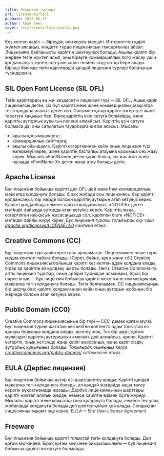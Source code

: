 ```yaml
---
title: Лицензия түрлері
url: license-turleri
pubDate: 2023-05-27
author: Абай Емес
cover: /src/assets/lajournale2.png
---
```

Кез келген қаріп — біреудің зияткерлік меншігі. Интернеттен қаріп жүктеп алсаңыз, міндетті түрде лицензиясын тексергеніңіз абзал.
Лицензияға байланысты қаріптің шектеулері болады. Ақылы қаріпті бір жерден тегін жүктеп алып, оны біреуге коммерциялық лого жасау үшін қолдансаңыз, ертең сол үшін қаріп төлиесі сізді сотқа бере алады.
Бірінші бөлімде тегін қаріптердің қандай лицензия түрлері болатынын түсіндіремін.

## SIL Open Font License (SIL OFL)

Тегін қаріптердің ең жиі кездесетін лицензия түрі — SIL OFL. Ашық қаріп лицензиясы деген, сіз бұл қаріпті жеке және коммерциялық мақсатқа тегін қолдана аласыз деген сөз.
Сонымен қатар қаріпті өзгертуге және таратуға хақыңыз бар. Бірақ қаріптің өзін сатуға болмайды, және қаріптің ауторлық құқығын иелене алмайсыз.
Қаріптің өзін сатуға болмаса да, оны сатылатын тауарларға енгізе аласыз. Мысалы:

* ақылы қосымшаларға;
* коммерциялық сайттарға;
* ақылы ойындарға.
  Қаріпті өзгерткеннен кейін оның лицензия түрі өзгермеуі керек, және қаріптің бастапқы атауына қосымша сөз жазу керек. Мысалы «FontName» деген қаріп болса, сіз жасаған жаңа нұсқада «FontName X» деген жаңа атау болады делік.

## Apache License

Бұл лицензия бойынша қаріпті дәл OFL-дей жеке hәм коммерциялық мақсатқа қолдануға болады, бірақ жобада осы лицензиясы бар қаріпті қолдансаңыз, бір жерде болсын қаріптің аутырын атап кетуіңіз керек.
Қаріпті қолданбада немесе сайтта қолдансаңыз, «NOTICE» деген мәтіндік файылда ауторды атап кетуіңіз керек. Қаріптің жаңа, өзгертілген нұсқасын жасасаңыз да сол, қаріппен бірге «NOTICE» мәтіндік файлы жүруі керек.
<em>Бұл лицензия туралы толығырақ оқу үшін [apache.org/licenses/LICENSE-2.0](https://apache.org/licenses/LICENSE-2.0) сайтына өтіңіз.</em>

## Creative Commons (CC)

Бұл лицензия түрі қаріптерге ғана арналмаған. Лицензиямен неше түрлі медиа контент табуға болады. (Сурет, бейне, әуен және т.б.)
Creative Commons лицензиясы бойынша қаріпті кез келген адам қолдана алады, бірақ әр қаріптің өз қолдану шарты болады.
Негізі Creative Commons-та алты лицензия түрі бар, оның әрбірін түсінідіре алмаймыз, бірақ бір нәрсе анық — бұл лицензия бойынша қаріпті жеке және коммерциялық мақсатқа тегін қолдануға болады.
Тегін болғанымен, СС лицензиясының бір шарты бар: қаріпті қолданғаннан кейін оның ауторын жобаның бір жерінде болсын атап кетуіңіз керек.

## Public Domain (CC0)

Creative Commons лицензиясының бір түрі — CC0, демек қоғам мүлкі. Бұл лицензия түріне жататын кез келген контентті адам толықтай өз қалауы бойынша қолдана алады, шектеу жоқ.
Тек бір шарт, қоғам мүлкіндегі қаріптің ауторлығын «менікі» дей алмайсыз, әрине.
Қаріпті өзгертіп, оның негізінде жаңа қаріп жасасаңыз, жаңа қаріп сіздің ауторлық құқығыңыз болады.
<em>Толығырақ оқығыңыз келсе [creativecommons.org/public-domain/](https://creativecommons.org/public-domain/) сілтемесіне өтіңіз.</em>

## EULA (Дербес лицензия)

Бұл лицензия бойынша аутор өзі шарт/шектеу қояды. Қаріпті қандай мақсатқа тегін қолдануға болады, ал қандай жағдайда ақша төлеу керегін рұқсатнамада жазады.
Дербес лицензиянының шарттары қаріпті жүктеп алатын жерде, немесе қаріптің өзімен бірге жүреді.
Мысалы: қаріпті жеке мақсатқа ғана қолдануға болады, немесе тек ұсақ жобаларда қолдануға болады деп шектеу қойып қоя алады. Сондықтан лицензияны мұқият оқу керек.
<em>EULA — End User License Agreement</em>

## Freeware

Бұл лицензия бойынша қаріпті толықтай тегін қолдануға болады. Дәл қоғам мүлкіндей. Бірақ қоғам мүлкінен айырмашылығы — бұл лицензия бойынша қаріпті өзгертуге болмайды.